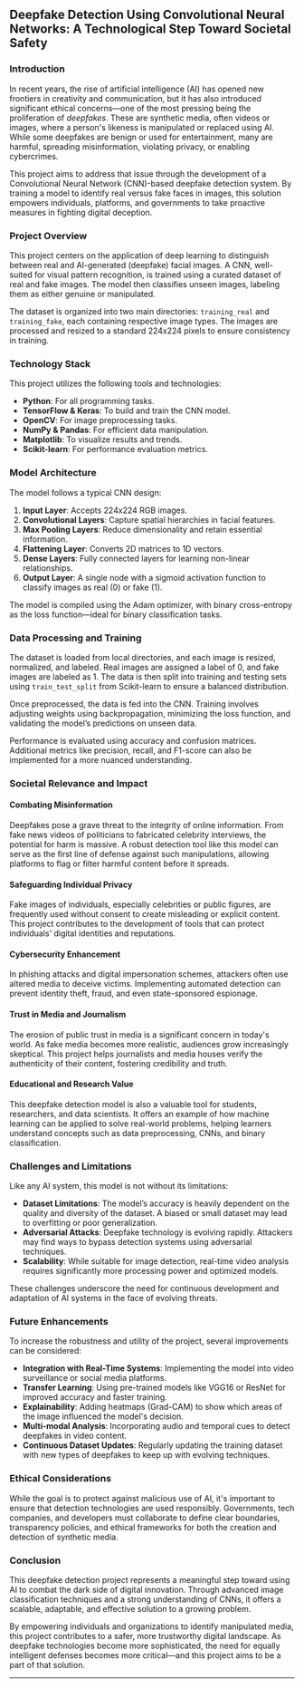 
## Deepfake Detection Using Convolutional Neural Networks: A Technological Step Toward Societal Safety

### Introduction

In recent years, the rise of artificial intelligence (AI) has opened new frontiers in creativity and communication, but it has also introduced significant ethical concerns—one of the most pressing being the proliferation of *deepfakes*. These are synthetic media, often videos or images, where a person's likeness is manipulated or replaced using AI. While some deepfakes are benign or used for entertainment, many are harmful, spreading misinformation, violating privacy, or enabling cybercrimes.

This project aims to address that issue through the development of a Convolutional Neural Network (CNN)-based deepfake detection system. By training a model to identify real versus fake faces in images, this solution empowers individuals, platforms, and governments to take proactive measures in fighting digital deception. 

### Project Overview

This project centers on the application of deep learning to distinguish between real and AI-generated (deepfake) facial images. A CNN, well-suited for visual pattern recognition, is trained using a curated dataset of real and fake images. The model then classifies unseen images, labeling them as either genuine or manipulated.

The dataset is organized into two main directories: `training_real` and `training_fake`, each containing respective image types. The images are processed and resized to a standard 224x224 pixels to ensure consistency in training.

### Technology Stack

This project utilizes the following tools and technologies:
- **Python**: For all programming tasks.
- **TensorFlow & Keras**: To build and train the CNN model.
- **OpenCV**: For image preprocessing tasks.
- **NumPy & Pandas**: For efficient data manipulation.
- **Matplotlib**: To visualize results and trends.
- **Scikit-learn**: For performance evaluation metrics.

### Model Architecture

The model follows a typical CNN design:

1. **Input Layer**: Accepts 224x224 RGB images.
2. **Convolutional Layers**: Capture spatial hierarchies in facial features.
3. **Max Pooling Layers**: Reduce dimensionality and retain essential information.
4. **Flattening Layer**: Converts 2D matrices to 1D vectors.
5. **Dense Layers**: Fully connected layers for learning non-linear relationships.
6. **Output Layer**: A single node with a sigmoid activation function to classify images as real (0) or fake (1).

The model is compiled using the Adam optimizer, with binary cross-entropy as the loss function—ideal for binary classification tasks.

### Data Processing and Training

The dataset is loaded from local directories, and each image is resized, normalized, and labeled. Real images are assigned a label of 0, and fake images are labeled as 1. The data is then split into training and testing sets using `train_test_split` from Scikit-learn to ensure a balanced distribution.

Once preprocessed, the data is fed into the CNN. Training involves adjusting weights using backpropagation, minimizing the loss function, and validating the model’s predictions on unseen data.

Performance is evaluated using accuracy and confusion matrices. Additional metrics like precision, recall, and F1-score can also be implemented for a more nuanced understanding.

### Societal Relevance and Impact

#### Combating Misinformation

Deepfakes pose a grave threat to the integrity of online information. From fake news videos of politicians to fabricated celebrity interviews, the potential for harm is massive. A robust detection tool like this model can serve as the first line of defense against such manipulations, allowing platforms to flag or filter harmful content before it spreads.

#### Safeguarding Individual Privacy

Fake images of individuals, especially celebrities or public figures, are frequently used without consent to create misleading or explicit content. This project contributes to the development of tools that can protect individuals' digital identities and reputations.

#### Cybersecurity Enhancement

In phishing attacks and digital impersonation schemes, attackers often use altered media to deceive victims. Implementing automated detection can prevent identity theft, fraud, and even state-sponsored espionage.

#### Trust in Media and Journalism

The erosion of public trust in media is a significant concern in today's world. As fake media becomes more realistic, audiences grow increasingly skeptical. This project helps journalists and media houses verify the authenticity of their content, fostering credibility and truth.

#### Educational and Research Value

This deepfake detection model is also a valuable tool for students, researchers, and data scientists. It offers an example of how machine learning can be applied to solve real-world problems, helping learners understand concepts such as data preprocessing, CNNs, and binary classification.

### Challenges and Limitations

Like any AI system, this model is not without its limitations:

- **Dataset Limitations**: The model’s accuracy is heavily dependent on the quality and diversity of the dataset. A biased or small dataset may lead to overfitting or poor generalization.
- **Adversarial Attacks**: Deepfake technology is evolving rapidly. Attackers may find ways to bypass detection systems using adversarial techniques.
- **Scalability**: While suitable for image detection, real-time video analysis requires significantly more processing power and optimized models.

These challenges underscore the need for continuous development and adaptation of AI systems in the face of evolving threats.

### Future Enhancements

To increase the robustness and utility of the project, several improvements can be considered:
- **Integration with Real-Time Systems**: Implementing the model into video surveillance or social media platforms.
- **Transfer Learning**: Using pre-trained models like VGG16 or ResNet for improved accuracy and faster training.
- **Explainability**: Adding heatmaps (Grad-CAM) to show which areas of the image influenced the model's decision.
- **Multi-modal Analysis**: Incorporating audio and temporal cues to detect deepfakes in video content.
- **Continuous Dataset Updates**: Regularly updating the training dataset with new types of deepfakes to keep up with evolving techniques.

### Ethical Considerations

While the goal is to protect against malicious use of AI, it's important to ensure that detection technologies are used responsibly. Governments, tech companies, and developers must collaborate to define clear boundaries, transparency policies, and ethical frameworks for both the creation and detection of synthetic media.

### Conclusion

This deepfake detection project represents a meaningful step toward using AI to combat the dark side of digital innovation. Through advanced image classification techniques and a strong understanding of CNNs, it offers a scalable, adaptable, and effective solution to a growing problem.

By empowering individuals and organizations to identify manipulated media, this project contributes to a safer, more trustworthy digital landscape. As deepfake technologies become more sophisticated, the need for equally intelligent defenses becomes more critical—and this project aims to be a part of that solution.

---

      
